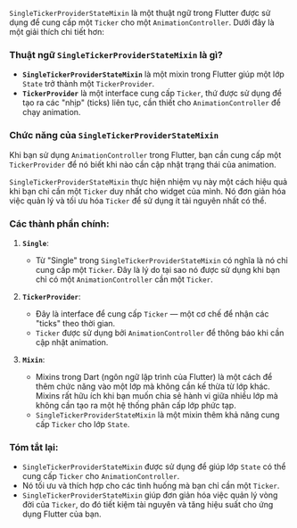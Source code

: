 `SingleTickerProviderStateMixin` là một thuật ngữ trong Flutter được sử dụng để cung cấp một `Ticker` cho một `AnimationController`. Dưới đây là một giải thích chi tiết hơn:

### Thuật ngữ `SingleTickerProviderStateMixin` là gì?

- **`SingleTickerProviderStateMixin`** là một mixin trong Flutter giúp một lớp `State` trở thành một `TickerProvider`.
- **`TickerProvider`** là một interface cung cấp `Ticker`, thứ được sử dụng để tạo ra các "nhịp" (ticks) liên tục, cần thiết cho `AnimationController` để chạy animation.

### Chức năng của `SingleTickerProviderStateMixin`

Khi bạn sử dụng `AnimationController` trong Flutter, bạn cần cung cấp một `TickerProvider` để nó biết khi nào cần cập nhật trạng thái của animation. 

`SingleTickerProviderStateMixin` thực hiện nhiệm vụ này một cách hiệu quả khi bạn chỉ cần một `Ticker` duy nhất cho widget của mình. Nó đơn giản hóa việc quản lý và tối ưu hóa `Ticker` để sử dụng ít tài nguyên nhất có thể.

### Các thành phần chính:

1. **`Single`**: 
   - Từ "Single" trong `SingleTickerProviderStateMixin` có nghĩa là nó chỉ cung cấp một `Ticker`. Đây là lý do tại sao nó được sử dụng khi bạn chỉ có một `AnimationController` cần một `Ticker`.

2. **`TickerProvider`**:
   - Đây là interface để cung cấp `Ticker` — một cơ chế để nhận các "ticks" theo thời gian.
   - `Ticker` được sử dụng bởi `AnimationController` để thông báo khi cần cập nhật animation.

3. **`Mixin`**:
   - Mixins trong Dart (ngôn ngữ lập trình của Flutter) là một cách để thêm chức năng vào một lớp mà không cần kế thừa từ lớp khác. Mixins rất hữu ích khi bạn muốn chia sẻ hành vi giữa nhiều lớp mà không cần tạo ra một hệ thống phân cấp lớp phức tạp.
   - `SingleTickerProviderStateMixin` là một mixin thêm khả năng cung cấp `Ticker` cho lớp `State`.

### Tóm tắt lại:

- `SingleTickerProviderStateMixin` được sử dụng để giúp lớp `State` có thể cung cấp `Ticker` cho `AnimationController`.
- Nó tối ưu và thích hợp cho các tình huống mà bạn chỉ cần một `Ticker`.
- `SingleTickerProviderStateMixin` giúp đơn giản hóa việc quản lý vòng đời của `Ticker`, do đó tiết kiệm tài nguyên và tăng hiệu suất cho ứng dụng Flutter của bạn.